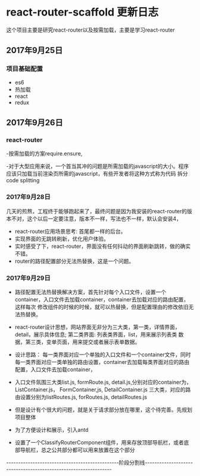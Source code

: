 # react-router-scaffold 更新日志

这个项目主要是研究react-router以及按需加载，主要是学习react-router

## 2017年9月25日  

### 项目基础配置

- es6
- 热加载
- react
- redux

## 2017年9月26日  

### react-router

-按需加载的方案require.ensure,

-对于大型应用来说，一个首当其冲的问题是所需加载的javascript的大小。程序应该只加载当前渲染页所需的javascript，有些开发者将这种方式称为代码
拆分 code splitting

### 2017年9月28日

几天的煎熬，工程终于能够跑起来了，最终问题是因为我安装的react-router的版本不对，这个以后一定要注意，版本不一样，写法也不一样，默认会安装4，

- react-router应用场景思考: 首尾都一样的后台。
- 实现界面的无跳转刷新，优化用户体验。
- 实时感受了下，react-router，界面没有任何抖动的界面刷新跳转，做的确实不错。
- router的路径配置部分无法热替换，这是一个问题。

### 2017年9月29日

- 路径配置无法热替换解决方案，首先针对每个入口文件，设置一个container，入口文件去加载container，container去加载对应的路由配置，这样每次
修改组件的时候的时候，就可以热替换，但是配置理由的修改依旧无法热替换。

- react-router设计思想，网站界面无非分为三大类，第一类，详情界面，detail，展示具体信息; 第二类界面: 列表类界面，list，用来展示列表类
数据，第三类，变单页面，用来提交或者展示表单数据。

- 设计思路： 每一类界面对应一个单独的入口文件和一个container文件，同时每一类界面对应一类单独的路由设置，container去加载每类界面对应的路由
配置，入口文件去加载container，

- 入口文件氛围三大类list.js, formRoute.js, detail.js,分别对应的container为，ListContainer.js， FormContainer,js, DetailContainer.js
三大类，对应的路由设置分别为listRoutes.js, forRoutes.js, detailRoutes.js

- 但是设计有个很大的问题，就是关于请求部分放在哪里，这个待完善。先规划项目整体

- 为了方便设计和展示，引入antd

- 设置了一个ClassifyRouterComponent组件，用来存放顶部导航栏，或者底部导航栏，总之公共部分都可以用来放置在这个部分

-----------------------------------------------阶段分割线----------------------------------------------------------------